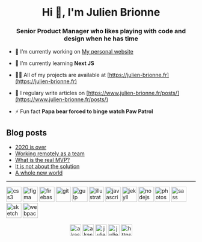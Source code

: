 <h1 align="center">Hi 👋, I'm Julien Brionne</h1>
<h3 align="center">Senior Product Manager who likes playing with code and design when he has time</h3>

- 🔭 I’m currently working on [My personal website](https://julien-brionne.fr)

- 🌱 I’m currently learning **Next JS**

- 👨‍💻 All of my projects are available at [https://julien-brionne.fr](https://julien-brionne.fr)

- 📝 I regulary write articles on [https://www.julien-brionne.fr/posts/](https://www.julien-brionne.fr/posts/)

- ⚡ Fun fact **Papa bear forced to binge watch Paw Patrol**

## Blog posts
<!-- BLOG-POST-LIST:START -->
- [2020 is over](https://julien-brionne.fr/posts/2020-is-over/)
- [Working remotely as a team](https://julien-brionne.fr/posts/working-remotely-as-a-team/)
- [What is the real MVP?](https://julien-brionne.fr/posts/what-is-the-real-mvp/)
- [It is not about the solution](https://julien-brionne.fr/posts/it-is-not-about-the-solution/)
- [A whole new world](https://julien-brionne.fr/posts/a-whole-new-world/)
<!-- BLOG-POST-LIST:END -->

<hr />
<p align="left"><img src="https://devicons.github.io/devicon/devicon.git/icons/css3/css3-original-wordmark.svg" alt="css3" width="40" height="40"/> <img src="https://www.vectorlogo.zone/logos/figma/figma-icon.svg" alt="figma" width="40" height="40"/> <img src="https://www.vectorlogo.zone/logos/firebase/firebase-icon.svg" alt="firebase" width="40" height="40"/> <img src="https://www.vectorlogo.zone/logos/git-scm/git-scm-icon.svg" alt="git" width="40" height="40"/> <img src="https://devicons.github.io/devicon/devicon.git/icons/gulp/gulp-plain.svg" alt="gulp" width="40" height="40"/> <img src="https://www.vectorlogo.zone/logos/adobe_illustrator/adobe_illustrator-icon.svg" alt="illustrator" width="40" height="40"/> <img src="https://devicons.github.io/devicon/devicon.git/icons/javascript/javascript-original.svg" alt="javascript" width="40" height="40"/> <img src="https://www.vectorlogo.zone/logos/jekyllrb/jekyllrb-icon.svg" alt="jekyll" width="40" height="40"/> <img src="https://devicons.github.io/devicon/devicon.git/icons/nodejs/nodejs-original-wordmark.svg" alt="nodejs" width="40" height="40"/> <img src="https://devicons.github.io/devicon/devicon.git/icons/photoshop/photoshop-plain.svg" alt="photoshop" width="40" height="40"/> <img src="https://devicons.github.io/devicon/devicon.git/icons/sass/sass-original.svg" alt="sass" width="40" height="40"/> <img src="https://www.vectorlogo.zone/logos/sketchapp/sketchapp-icon.svg" alt="sketch" width="40" height="40"/> <img src="https://devicons.github.io/devicon/devicon.git/icons/webpack/webpack-original.svg" alt="webpack" width="40" height="40"/></p>

<p align="center">
<a href="https://codepen.io/akashrine" target="blank"><img align="center" src="https://cdn.jsdelivr.net/npm/simple-icons@3.0.1/icons/codepen.svg" alt="akashrine" height="30" width="30" /></a>
<a href="https://twitter.com/akashrine" target="blank"><img align="center" src="https://cdn.jsdelivr.net/npm/simple-icons@3.0.1/icons/twitter.svg" alt="akashrine" height="30" width="30" /></a>
<a href="https://linkedin.com/in/julienbrionne" target="blank"><img align="center" src="https://cdn.jsdelivr.net/npm/simple-icons@3.0.1/icons/linkedin.svg" alt="julienbrionne" height="30" width="30" /></a>
<a href="https://instagram.com/julienbrionne" target="blank"><img align="center" src="https://cdn.jsdelivr.net/npm/simple-icons@3.0.1/icons/instagram.svg" alt="julienbrionne" height="30" width="30" /></a>
<a href="https://www.julien-brionne.fr/feed.xml" target="blank"><img align="center" src="https://cdn.jsdelivr.net/npm/simple-icons@3.0.1/icons/rss.svg" alt="https://www.julien-brionne.fr/feed.xml" height="30" width="30" /></a>
</p>
